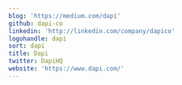 ```yaml
---
blog: 'https://medium.com/dapi'
github: dapi-co
linkedin: 'http://linkedin.com/company/dapico'
logohandle: dapi
sort: dapi
title: Dapi
twitter: DapiHQ
website: 'https://www.dapi.com/'
---
```

